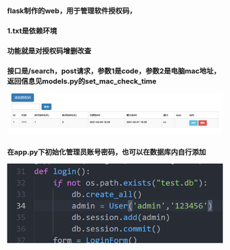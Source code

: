 ### flask制作的web，用于管理软件授权码，


### 1.txt是依赖环境

### 功能就是对授权码增删改查

### 接口是/search，post请求，参数1是code，参数2是电脑mac地址，返回信息见models.py的set_mac_check_time
![1612519550379](https://github.com/cc-ling/actionCode/blob/master/img/show.png)

### 在app.py下初始化管理员账号密码，也可以在数据库内自行添加
![1612519550379](https://github.com/cc-ling/actionCode/blob/master/img/create.png)
